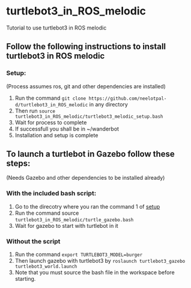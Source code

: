 # turtlebot3_in_ROS_melodic
Tutorial to use turtlebot3 in ROS melodic
## Follow the following instructions to install turtlebot3 in ROS melodic 
### Setup:
  (Process assumes ros, git and other dependencies are installed)
  1. Run the command `git clone https://github.com/neelotpal-d/turtlebot3_in_ROS_melodic` in any directory
  2. Then run `source turtlebot3_in_ROS_melodic/turtlebot3_melodic_setup.bash`
  3. Wait for process to complete
  4. If successfull you shall be in ~/wanderbot
  3. Installation and setup is complete
## To launch a turtlebot in Gazebo follow these steps:
(Needs Gazebo and other dependencies to be installed already)

### With the included bash script:
  1. Go to the direcotry where you ran the command 1 of [setup](https://github.com/neelotpal-d/turtlebot3_in_ROS_melodic/blob/master/README.md#Setup)
  2. Run the command source `turtlebot3_in_ROS_melodic/turtle_gazebo.bash`
  3. Wait for gazebo to start with turtlebot in it

### Without the script
   1. Run the command `export TURTLEBOT3_MODEL=burger`
   2. Then launch gazebo with turtlebot3 by `roslaunch turtlebot3_gazebo turtlebot3_world.launch`
   3. Note that you must source the bash file in the workspace before starting.
 
